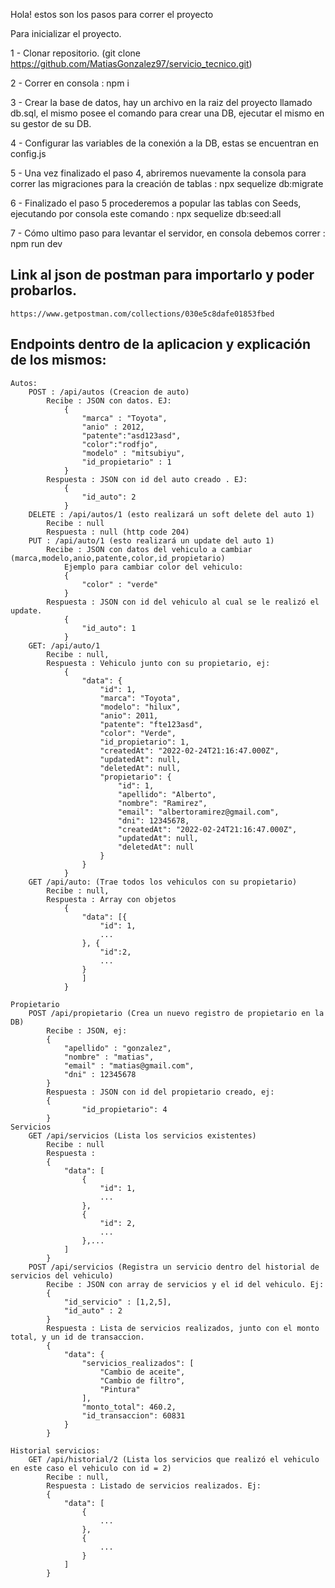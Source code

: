 Hola! estos son los pasos para correr el proyecto

Para inicializar el proyecto.

1 - Clonar repositorio. (git clone https://github.com/MatiasGonzalez97/servicio_tecnico.git)

2 - Correr en consola : npm i

3 - Crear la base de datos, hay un archivo en la raiz del proyecto llamado db.sql, el mismo posee el comando para crear una DB, ejecutar el mismo en su gestor de su DB.

4 - Configurar las variables de la conexión a la DB, estas se encuentran en config.js

5 - Una vez finalizado el paso 4, abriremos nuevamente la consola para correr las migraciones para la creación de tablas : npx sequelize db:migrate

6 - Finalizado el paso 5 procederemos a popular las tablas con Seeds, ejecutando por consola este comando : npx sequelize db:seed:all

7 - Cómo ultimo paso para levantar el servidor, en consola debemos correr : npm run dev


## Link al json de postman para importarlo y poder probarlos.
    https://www.getpostman.com/collections/030e5c8dafe01853fbed

## Endpoints dentro de la aplicacion y explicación de los mismos:
    Autos: 
        POST : /api/autos (Creacion de auto)
            Recibe : JSON con datos. EJ: 
                {
                    "marca" : "Toyota",
                    "anio" : 2012,
                    "patente":"asd123asd",
                    "color":"rodfjo",
                    "modelo" : "mitsubiyu",
                    "id_propietario" : 1
                }
            Respuesta : JSON con id del auto creado . EJ:
                {
                    "id_auto": 2
                }
        DELETE : /api/autos/1 (esto realizará un soft delete del auto 1)
            Recibe : null
            Respuesta : null (http code 204)
        PUT : /api/auto/1 (esto realizará un update del auto 1)
            Recibe : JSON con datos del vehiculo a cambiar (marca,modelo,anio,patente,color,id_propietario) 
                Ejemplo para cambiar color del vehiculo:
                {
                    "color" : "verde"
                }
            Respuesta : JSON con id del vehiculo al cual se le realizó el update.
                {
                    "id_auto": 1
                }
        GET: /api/auto/1
            Recibe : null,
            Respuesta : Vehiculo junto con su propietario, ej:
                {
                    "data": {
                        "id": 1,
                        "marca": "Toyota",
                        "modelo": "hilux",
                        "anio": 2011,
                        "patente": "fte123asd",
                        "color": "Verde",
                        "id_propietario": 1,
                        "createdAt": "2022-02-24T21:16:47.000Z",
                        "updatedAt": null,
                        "deletedAt": null,
                        "propietario": {
                            "id": 1,
                            "apellido": "Alberto",
                            "nombre": "Ramirez",
                            "email": "albertoramirez@gmail.com",
                            "dni": 12345678,
                            "createdAt": "2022-02-24T21:16:47.000Z",
                            "updatedAt": null,
                            "deletedAt": null
                        }
                    }
                }
        GET /api/auto: (Trae todos los vehiculos con su propietario)
            Recibe : null,
            Respuesta : Array con objetos
                {
                    "data": [{
                        "id": 1,
                        ...
                    }, {
                        "id":2,
                        ...
                    }
                    ]
                }

    Propietario 
        POST /api/propietario (Crea un nuevo registro de propietario en la DB)
            Recibe : JSON, ej: 
            {
                "apellido" : "gonzalez",
                "nombre" : "matias",
                "email" : "matias@gmail.com",
                "dni" : 12345678
            }
            Respuesta : JSON con id del propietario creado, ej:
            {
                    "id_propietario": 4
            }
    Servicios
        GET /api/servicios (Lista los servicios existentes)
            Recibe : null
            Respuesta : 
            {
                "data": [
                    {
                        "id": 1,
                        ...
                    },
                    {
                        "id": 2,
                        ...
                    },...
                ]
            }
        POST /api/servicios (Registra un servicio dentro del historial de servicios del vehiculo)
            Recibe : JSON con array de servicios y el id del vehiculo. Ej:
            {
                "id_servicio" : [1,2,5],
                "id_auto" : 2
            }
            Respuesta : Lista de servicios realizados, junto con el monto total, y un id de transaccion.
            {
                "data": {
                    "servicios_realizados": [
                        "Cambio de aceite",
                        "Cambio de filtro",
                        "Pintura"
                    ],
                    "monto_total": 460.2,
                    "id_transaccion": 60831
                }
            }

    Historial servicios:
        GET /api/historial/2 (Lista los servicios que realizó el vehiculo en este caso el vehiculo con id = 2)
            Recibe : null, 
            Respuesta : Listado de servicios realizados. Ej:
            {
                "data": [
                    {
                        ...
                    },
                    {
                        ...
                    }
                ]
            }


